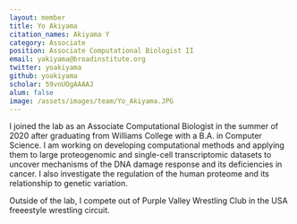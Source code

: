 ```yaml
---
layout: member
title: Yo Akiyama
citation_names: Akiyama Y
category: Associate
position: Associate Computational Biologist II
email: yakiyama@broadinstitute.org
twitter: yoakiyama
github: yoakiyama
scholar: 59vnUOgAAAAJ
alum: false
image: /assets/images/team/Yo_Akiyama.JPG
---
```


I joined the lab as an Associate Computational Biologist in the summer of 2020 after graduating from Williams College with a B.A. in Computer Science. I am working on developing computational methods and applying them to large proteogenomic and single-cell transcriptomic datasets to uncover mechanisms of the DNA damage response and its deficiencies in cancer. I also investigate the regulation of the human proteome and its relationship to genetic variation.

Outside of the lab, I compete out of Purple Valley Wrestling Club in the USA freeestyle wrestling circuit.
